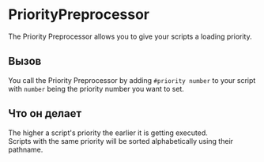 # PriorityPreprocessor

The Priority Preprocessor allows you to give your scripts a loading priority.

## Вызов
You call the Priority Preprocessor by adding `#priority number` to your script with `number` being the priority number you want to set.

## Что он делает
The higher a script's priority the earlier it is getting executed.  
Scripts with the same priority will be sorted alphabetically using their pathname.